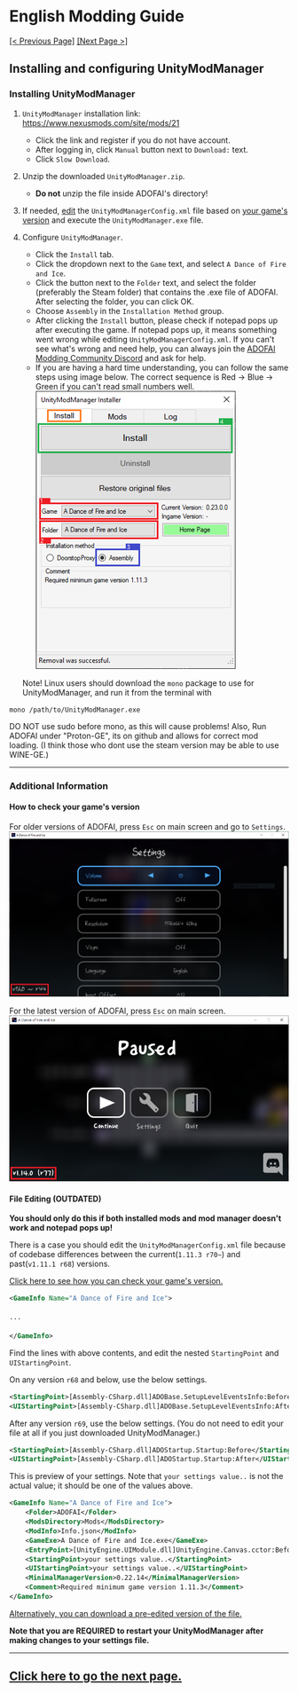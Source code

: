 # English Modding Guide

<ins>[[< Previous Page]](./main.md)</ins> <ins>[[Next Page >]](./use-2.md)</ins>

## Installing and configuring UnityModManager

### Installing UnityModManager

1. `UnityModManager` installation link: https://www.nexusmods.com/site/mods/21
   - Click the link and register if you do not have account.
   - After logging in, click `Manual` button next to `Download:` text.
   - Click `Slow Download`.
2. Unzip the downloaded `UnityModManager.zip`.
   - **Do not** unzip the file inside ADOFAI's directory!
3. If needed, [edit](#File-Editing) the `UnityModManagerConfig.xml` file based on [your game's version](#How-to-check-your-games-version) and execute the `UnityModManager.exe` file.
4. Configure `UnityModManager`.
   - Click the `Install` tab.
   - Click the dropdown next to the `Game` text, and select `A Dance of Fire and Ice`.
   - Click the button next to the `Folder` text, and select the folder (preferably the Steam folder) that contains the .exe file of ADOFAI. After selecting the folder, you can click OK.
   - Choose `Assembly` in the `Installation Method` group.
   - After clicking the `Install` button, please check if notepad pops up after executing the game. If notepad pops up, it means something went wrong while editing `UnityModManagerConfig.xml`. If you can't see what's wrong and need help, you can always join the [ADOFAI Modding Community Discord](https://discord.gg/AGFXhCfyE5) and ask for help.
   - If you are having a hard time understanding, you can follow the same steps using image below. The correct sequence is Red → Blue → Green if you can't read small numbers well.
     ![](./resources/use-1/image1.png)

   
   Note! Linux users should download the `mono` package to use for UnityModManager, and run it from the terminal with 
```shell
mono /path/to/UnityModManager.exe
```
DO NOT use sudo before mono, as this will cause problems!
Also, Run ADOFAI under "Proton-GE", its on github and allows for correct mod loading. (I think those who dont use the steam version may be able to use WINE-GE.)

   ---

<!-- Additional Info -->

### Additional Information

#### How to check your game's version

For older versions of ADOFAI, press `Esc` on main screen and go to `Settings`.
![](./resources/use-1/image2.png)

For the latest version of ADOFAI, press `Esc` on main screen.
![](./resources/use-1/image3.png)

#### File Editing (OUTDATED)

**You should only do this if both installed mods and mod manager doesn't work and notepad pops up!**

There is a case you should edit the `UnityModManagerConfig.xml` file because of codebase differences between the current(`1.11.3 r70~`) and past(`v1.11.1 r68`) versions.

[Click here to see how you can check your game's version.](#How-to-check-your-games-version)


```xml
<GameInfo Name="A Dance of Fire and Ice">

...

</GameInfo>
```

Find the lines with above contents, and edit the nested `StartingPoint` and `UIStartingPoint`.

On any version `r68` and below, use the below settings.

```xml
<StartingPoint>[Assembly-CSharp.dll]ADOBase.SetupLevelEventsInfo:Before</StartingPoint>
<UIStartingPoint>[Assembly-CSharp.dll]ADOBase.SetupLevelEventsInfo:After</UIStartingPoint>
```

After any version `r69`, use the below settings. (You do not need to edit your file at all if you just downloaded UnityModManager.)

```xml
<StartingPoint>[Assembly-CSharp.dll]ADOStartup.Startup:Before</StartingPoint>
<UIStartingPoint>[Assembly-CSharp.dll]ADOStartup.Startup:After</UIStartingPoint>
```

This is preview of your settings. Note that `your settings value..` is not the actual value; it should be one of the values above.

```xml
<GameInfo Name="A Dance of Fire and Ice">
    <Folder>ADOFAI</Folder>
    <ModsDirectory>Mods</ModsDirectory>
    <ModInfo>Info.json</ModInfo>
    <GameExe>A Dance of Fire and Ice.exe</GameExe>
    <EntryPoint>[UnityEngine.UIModule.dll]UnityEngine.Canvas.cctor:Before</EntryPoint>
    <StartingPoint>your settings value..</StartingPoint>
    <UIStartingPoint>your settings value..</UIStartingPoint>
    <MinimalManagerVersion>0.22.14</MinimalManagerVersion>
    <Comment>Required minimum game version 1.11.3</Comment>
</GameInfo>
```

[Alternatively, you can download a pre-edited version of the file.](https://drive.google.com/file/d/1BZ6XJwMnb9KsKtLcuQ5JctRs81nw_60V/view?usp=sharing)

__**Note that you are REQUIRED to restart your UnityModManager after making changes to your settings file.**__

---

## [Click here to go the next page.](./use-2.md)
